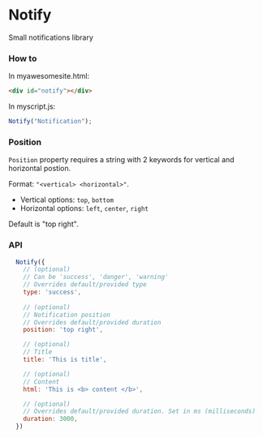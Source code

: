# Notify

Small notifications library

### How to


In myawesomesite.html:
```html
<div id="notify"></div>
```

In myscript.js:
```javascript
Notify("Notification");
```

### Position

`Position` property requires a string with 2 keywords for vertical and horizontal postion.

Format: `"<vertical> <horizontal>"`.

- Vertical options: `top`, `bottom`
- Horizontal options: `left`, `center`, `right`

Default is "top right".

### API

```javascript
  Notify({
    // (optional)
    // Can be 'success', 'danger', 'warning'
    // Overrides default/provided type
    type: 'success',
    
    // (optional)
    // Notification position
    // Overrides default/provided duration
    position: 'top right',

    // (optional)
    // Title
    title: 'This is title',

    // (optional)
    // Content
    html: 'This is <b> content </b>',

    // (optional)
    // Overrides default/provided duration. Set in ms (milliseconds)
    duration: 3000,
  })
```

